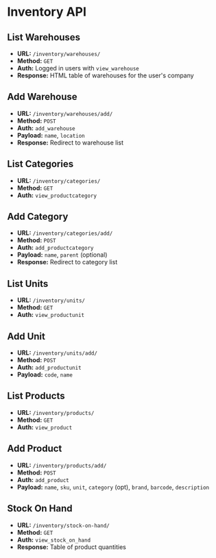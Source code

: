 # Inventory API

## List Warehouses
- **URL:** `/inventory/warehouses/`
- **Method:** `GET`
- **Auth:** Logged in users with `view_warehouse`
- **Response:** HTML table of warehouses for the user's company

## Add Warehouse
- **URL:** `/inventory/warehouses/add/`
- **Method:** `POST`
- **Auth:** `add_warehouse`
- **Payload:** `name`, `location`
- **Response:** Redirect to warehouse list

## List Categories
- **URL:** `/inventory/categories/`
- **Method:** `GET`
- **Auth:** `view_productcategory`

## Add Category
- **URL:** `/inventory/categories/add/`
- **Method:** `POST`
- **Auth:** `add_productcategory`
- **Payload:** `name`, `parent` (optional)
- **Response:** Redirect to category list

## List Units
- **URL:** `/inventory/units/`
- **Method:** `GET`
- **Auth:** `view_productunit`

## Add Unit
- **URL:** `/inventory/units/add/`
- **Method:** `POST`
- **Auth:** `add_productunit`
- **Payload:** `code`, `name`

## List Products
- **URL:** `/inventory/products/`
- **Method:** `GET`
- **Auth:** `view_product`

## Add Product
- **URL:** `/inventory/products/add/`
- **Method:** `POST`
- **Auth:** `add_product`
- **Payload:** `name`, `sku`, `unit`, `category` (opt), `brand`, `barcode`, `description`

## Stock On Hand
- **URL:** `/inventory/stock-on-hand/`
- **Method:** `GET`
- **Auth:** `view_stock_on_hand`
- **Response:** Table of product quantities
